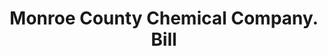 ---
doi: 10.7916/D8TT6308
date_other: '1890'
date_other_textual: 1890-1899
form: printed ephemera
genre:
- Invoices
name:
- Monroe County Chemical Company
object_in_context_url: https://biggert.cul.columbia.edu/items/view/ave_biggert_00917
subject_hierarchical_geographic:
- Fairport, New York, United States
subject_name:
- Monroe County Chemical Company
title: Monroe County Chemical Company. Bill
sort_title: Monroe County Chemical Company. Bill
call_number: ave_biggert_00917
coordinates:
- 43.099444444444444,-77.44305555555556
pid: ave_biggert_00917
identifiers: ave_biggert_00917
thumbnail: https://derivativo-3.library.columbia.edu/iiif/2/ldpd:345846/full/!256,256/0/native.jpg
permalink: "/items/ave_biggert_00917/"
layout: iiif-image-page
---